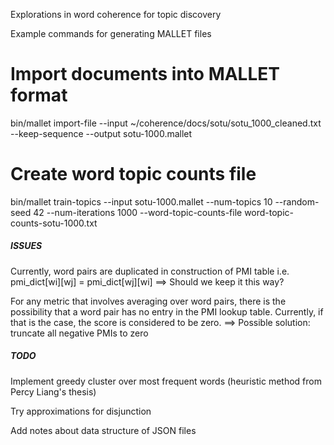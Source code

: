 Explorations in word coherence for topic discovery

Example commands for generating MALLET files

# Import documents into MALLET format
bin/mallet import-file --input ~/coherence/docs/sotu/sotu_1000_cleaned.txt --keep-sequence --output sotu-1000.mallet

# Create word topic counts file
bin/mallet train-topics --input sotu-1000.mallet --num-topics 10 --random-seed 42 --num-iterations 1000 --word-topic-counts-file word-topic-counts-sotu-1000.txt

##### ISSUES #####

Currently, word pairs are duplicated in construction of PMI table
i.e. pmi_dict[wi][wj] = pmi_dict[wj][wi]
 ==> Should we keep it this way?

For any metric that involves averaging over word pairs,
there is the possibility that a word pair has no entry
in the PMI lookup table.
Currently, if that is the case, the score is considered to be zero.
 ==> Possible solution: truncate all negative PMIs to zero 

##### TODO #####

Implement greedy cluster over most frequent words
(heuristic method from Percy Liang's thesis)

Try approximations for disjunction

Add notes about data structure of JSON files
